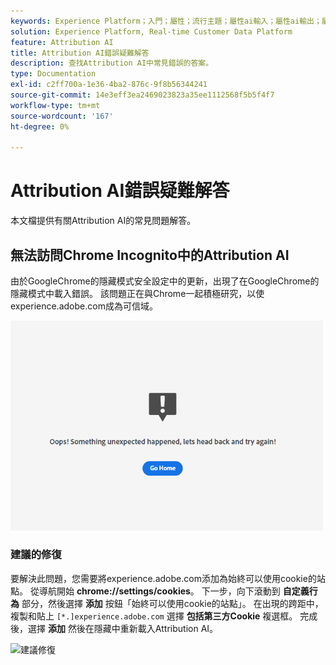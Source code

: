 ```yaml
---
keywords: Experience Platform；入門；屬性；流行主題；屬性ai輸入；屬性ai輸出；屬性ai疑難解答；屬性ai錯誤
solution: Experience Platform, Real-time Customer Data Platform
feature: Attribution AI
title: Attribution AI錯誤疑難解答
description: 查找Attribution AI中常見錯誤的答案。
type: Documentation
exl-id: c2ff700a-1e36-4ba2-876c-9f8b56344241
source-git-commit: 14e3eff3ea2469023823a35ee1112568f5b5f4f7
workflow-type: tm+mt
source-wordcount: '167'
ht-degree: 0%

---
```


# Attribution AI錯誤疑難解答

本文檔提供有關Attribution AI的常見問題解答。

## 無法訪問Chrome Incognito中的Attribution AI

由於GoogleChrome的隱藏模式安全設定中的更新，出現了在GoogleChrome的隱藏模式中載入錯誤。 該問題正在與Chrome一起積極研究，以使experience.adobe.com成為可信域。

<img src="./images/faq/error.PNG" width="500" /><br />

### 建議的修復

要解決此問題，您需要將experience.adobe.com添加為始終可以使用cookie的站點。 從導航開始 **chrome://settings/cookies**。 下一步，向下滾動到 **自定義行為** 部分，然後選擇 **添加** 按鈕「始終可以使用cookie的站點」。 在出現的跨距中，複製和貼上 `[*.]experience.adobe.com` 選擇 **包括第三方Cookie** 複選框。 完成後，選擇 **添加** 然後在隱藏中重新載入Attribution AI。

![建議修復](./images/faq/cookies2.gif)

